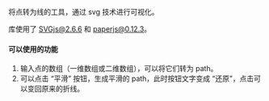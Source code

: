 
将点转为线的工具，通过 svg 技术进行可视化。

库使用了 SVGjs@2.6.6 和 paperjs@0.12.3。

#### 可以使用的功能

1. 输入点的数组（一维数组或二维数组），可以将它们转为 path。
2. 可以点击 “平滑” 按钮，生成平滑的 path，此时按钮文字变成 “还原”，点击可以变回原来的折线。